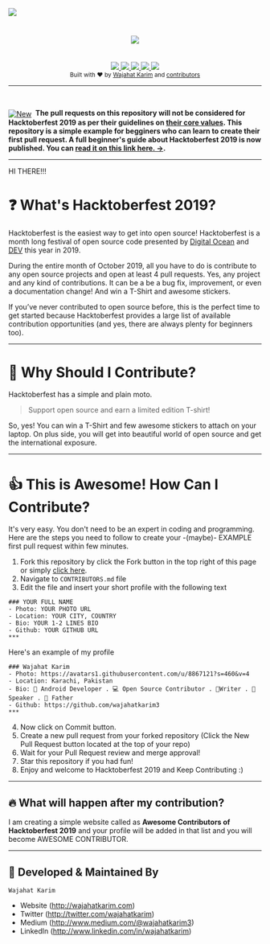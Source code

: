 ![](https://res.cloudinary.com/wajahatkarimcom/image/upload/v1569872594/AwesomeContributors_cover.jpg)

<h1 align="center"><a href="https://twitter.com/intent/tweet?url=https%3A%2F%2Fgithub.com%2Fwajahatkarim3%2FHacktoberfest2019&text=Are%20you%20ready%20for%20%23Hacktoberfest%202019%3F%20Support%20Open%20Source%20in%20October%20and%20earn%20a%20limited%20edition%20T-shirt%21%20by%20contributing%20your%20profile%20in%20Awesome%20Contributors%20by%20@WajahatKarim&hashtags=DigitalOcean%2CThePracticalDev%2Copensource%20">
        <img src="https://img.shields.io/twitter/url/http/shields.io.svg?style=social"/>
    </a></h1>

<br/>

<div align="center">
    <a href="https://hacktoberfest.digitalocean.com/">
            <img src="https://img.shields.io/badge/Hacktoberfest%202019-Win%20a%20T--Shirt-critical"></img>
</a>
<a href="https://wajahatkarim.com">
        <img src="https://cdn.rawgit.com/sindresorhus/awesome/d7305f38d29fed78fa85652e3a63e154dd8e8829/media/badge.svg"></img>
</a>
    <a href="https://github.com/wajahatkarim3/Hacktoberfest2019/fork">
            <img src="https://img.shields.io/badge/PRs-welcome-brightgreen.svg"></img>
        </a>   
    <a href="https://saythanks.io/to/wajahatkarim3">
        <img src="https://img.shields.io/badge/Say%20Thanks-!-1EAEDB.svg"></img>
    </a>  <a href="https://www.paypal.me/WajahatKarim/5">
        <img src="https://img.shields.io/badge/$-donate-ff69b4.svg?maxAge=2592000&amp;style=flat"></img>
    </a>
    
</div>

<div align="center">
  <sub>Built with ❤︎ by
  <a href="https://twitter.com/WajahatKarim">Wajahat Karim</a> and
  <a href="https://github.com/wajahatkarim3/Hacktoberfest2019/graphs/contributors">
    contributors
  </a>
</div>
  
***  
  
<br> 
<div align="left"><p><a href="https://android.jlelse.eu/the-beginners-guide-to-hacktoberfest-2019-winning-the-t-shirt-1a03b67e68"><img alt="New" align="center" src="https://img.shields.io/badge/%F0%9F%93%84%20-NEW-red.svg" /></a>&nbsp;
<b>The pull requests on this repository will not be considered for Hacktoberfest 2019 as per their guidelines on <a href="https://hacktoberfest.digitalocean.com/details">their core values</a>. This repository is a simple example for begginers who can learn to create their first pull request. A full beginner's guide about Hacktoberfest 2019 is now published. You can <a href="https://android.jlelse.eu/the-beginners-guide-to-hacktoberfest-2019-winning-the-t-shirt-1a03b67e68">read it on this link here. →</a>.
        </b></p></div>  

***  
 HI THERE!!! 
# ❓ What's Hacktoberfest 2019?
Hacktoberfest is the easiest way to get into open source! Hacktoberfest is a month long festival of open source code presented by [Digital Ocean](https://www.digitalocean.com/) and [DEV](https://www.dev.to/) this year in 2019.

During the entire month of October 2019, all you have to do is contribute to any open source projects and open at least 4 pull requests. Yes, any project and any kind of contributions. It can be a be a bug fix, improvement, or even a documentation change! And win a T-Shirt and awesome stickers.

If you’ve never contributed to open source before, this is the perfect time to get started because Hacktoberfest provides a large list of available contribution opportunities (and yes, there are always plenty for beginners too).

***

# 👕 Why Should I Contribute?
Hacktoberfest has a simple and plain moto.
> Support open source and earn a limited edition T-shirt!

So, yes! You can win a T-Shirt and few awesome stickers to attach on your laptop. On plus side, you will get into beautiful world of open source and get the international exposure. 

***

# 👍 This is Awesome! How Can I Contribute? 
It's very easy. You don't need to be an expert in coding and programming. Here are the steps you need to follow to create your -(maybe)- EXAMPLE first pull request within few minutes.
1. Fork this repository by click the Fork button in the top right of this page or simply [click here](https://github.com/wajahatkarim3/Hacktoberfest2019/fork).
2. Navigate to `CONTRIBUTORS.md` file
3. Edit the file and insert your short profile with the following text
```
### YOUR FULL NAME
- Photo: YOUR PHOTO URL
- Location: YOUR CITY, COUNTRY
- Bio: YOUR 1-2 LINES BIO
- Github: YOUR GITHUB URL
***
```
Here's an example of my profile

```
### Wajahat Karim
- Photo: https://avatars1.githubusercontent.com/u/8867121?s=460&v=4
- Location: Karachi, Pakistan
- Bio: 📱 Android Developer . 💻 Open Source Contributor . 📝Writer . 🎤 Speaker . 👶 Father 
- Github: https://github.com/wajahatkarim3
***
```
4. Now click on Commit button.
5. Create a new pull request from your forked repository (Click the New Pull Request button located at the top of your repo)
8. Wait for your Pull Request review and merge approval!
9. Star this repository if you had fun!
10. Enjoy and welcome to Hacktoberfest 2019 and Keep Contributing :)

***

## 🔥 What will happen after my contribution?
I am creating a simple website called as **Awesome Contributors of Hacktoberfest 2019** and your profile will be added in that list and you will become AWESOME CONTRIBUTOR.

***

## 👨 Developed & Maintained By

```
Wajahat Karim
```
- Website (http://wajahatkarim.com)
- Twitter (http://twitter.com/wajahatkarim)
- Medium (http://www.medium.com/@wajahatkarim3)
- LinkedIn (http://www.linkedin.com/in/wajahatkarim)
